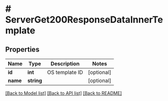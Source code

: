 # # ServerGet200ResponseDataInnerTemplate

## Properties

Name | Type | Description | Notes
------------ | ------------- | ------------- | -------------
**id** | **int** | OS template ID | [optional]
**name** | **string** |  | [optional]

[[Back to Model list]](../../README.md#models) [[Back to API list]](../../README.md#endpoints) [[Back to README]](../../README.md)
